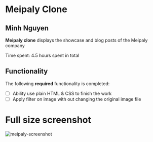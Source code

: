 # Meipaly Clone

## Minh Nguyen

**Meipaly clone** displays the showcase and blog posts of the Meipaly company

Time spent: 4.5 hours spent in total

## Functionality

The following **required** functionality is completed:

-   [ ] Ability use plain HTML & CSS to finish the work
-   [ ] Apply filter on image with out changing the original image file

# Full size screenshot

![meipaly-screenshot](https://user-images.githubusercontent.com/59038507/159773355-0bca7843-9205-4679-b44e-379945bea4e5.png)
